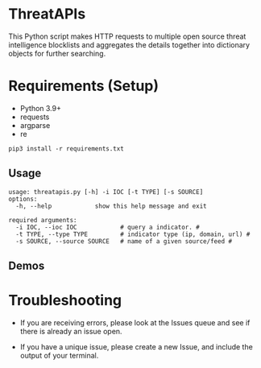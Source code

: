 # ThreatAPIs
This Python script makes HTTP requests to multiple open source threat intelligence blocklists and aggregates the details together into dictionary objects for further searching.

# Requirements (Setup)

- Python 3.9+
- requests
- argparse
- re
```
pip3 install -r requirements.txt
```

## Usage
```
usage: threatapis.py [-h] -i IOC [-t TYPE] [-s SOURCE]
options:
  -h, --help            show this help message and exit

required arguments:
  -i IOC, --ioc IOC            # query a indicator. #
  -t TYPE, --type TYPE         # indicator type (ip, domain, url) #
  -s SOURCE, --source SOURCE   # name of a given source/feed #
```
## Demos


# Troubleshooting
- If you are receiving errors, please look at the Issues queue and see if there is already an issue open.

- If you have a unique issue, please create a new Issue, and include the output of your terminal.
